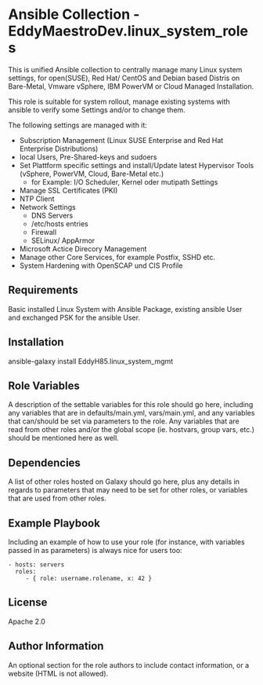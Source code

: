 # Ansible Collection - EddyMaestroDev.linux_system_roles

This is unified Ansible collection to centrally manage many Linux system settings, for open(SUSE), Red Hat/ CentOS and Debian based Distris on Bare-Metal, Vmware vSphere, IBM PowerVM or Cloud Managed Installation.

This role is suitable for system rollout, manage existing systems with ansible to verify some Settings and/or to change them.

The following settings are managed with it:
- Subscription Management (Linux SUSE Enterprise and Red Hat Enterprise Distributions)
- local Users, Pre-Shared-keys and sudoers
- Set Plattform specific settings and install/Update latest Hypervisor Tools (vSphere, PowerVM, Cloud, Bare-Metal etc.)
    - for Example: I/O Scheduler, Kernel oder mutipath Settings
- Manage SSL Certificates (PKI)
- NTP Client
- Network Settings
    - DNS Servers
    - /etc/hosts entries
    - Firewall
    - SELinux/ AppArmor
- Microsoft Actice Direcory Management
- Manage other Core Services, for example Postfix, SSHD etc.
- System Hardening with OpenSCAP und CIS Profile

Requirements
------------

Basic installed Linux System with Ansible Package, existing ansible User and exchanged PSK for the ansible User.

Installation
------------

ansible-galaxy install EddyH85.linux_system_mgmt

Role Variables
--------------

A description of the settable variables for this role should go here, including any variables that are in defaults/main.yml, vars/main.yml, and any variables that can/should be set via parameters to the role. Any variables that are read from other roles and/or the global scope (ie. hostvars, group vars, etc.) should be mentioned here as well.

Dependencies
------------

A list of other roles hosted on Galaxy should go here, plus any details in regards to parameters that may need to be set for other roles, or variables that are used from other roles.

Example Playbook
----------------

Including an example of how to use your role (for instance, with variables passed in as parameters) is always nice for users too:

    - hosts: servers
      roles:
         - { role: username.rolename, x: 42 }

License
-------

Apache 2.0

Author Information
------------------

An optional section for the role authors to include contact information, or a website (HTML is not allowed).


